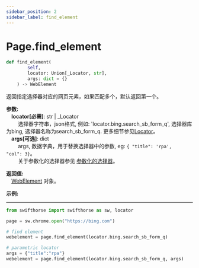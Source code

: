 ```yaml
---
sidebar_position: 2
sidebar_label: find_element
---
```

# Page.find_element
```python
def find_element(
        self,
        locator: Union[_Locator, str],
        args: dict = {}
    ) -> WebElement
```  

返回指定选择器对应的网页元素，如果匹配多个，默认返回第一个。 

**参数:**  
    &emsp;**locator[必需]**: str | _Locator   
        &emsp;&emsp; 选择器字符串，json格式, 例如: 'locator.bing.search_sb_form_q', 选择器库为bing, 选择器名称为search_sb_form_q. 更多细节参见[Locator](./../../../../../concepts/locator.md)。  
    &emsp;**args[可选]**: dict  
        &emsp;&emsp; args, 数据字典，用于替换选择器中的参数, eg: `{ "title": 'rpa',  "col": 3}`。  
        &emsp;&emsp; 关于参数化的选择器参见 [参数化的选择器](./../../../concepts/locator.md#parametric-locator)。  

**返回值:**  
    &emsp;[WebElement](./webelement/webelement.md) 对象。

**示例:**
***
```python
from swifthorse import swifthorse as sw, locator

page = sw.chrome.open("https://bing.com")

# find element
webelement = page.find_element(locator.bing.search_sb_form_q)

# parametric locator
args = {"title":"rpa"}
webelement = page.find_element(locator.bing.search_sb_form_q, args)
```
